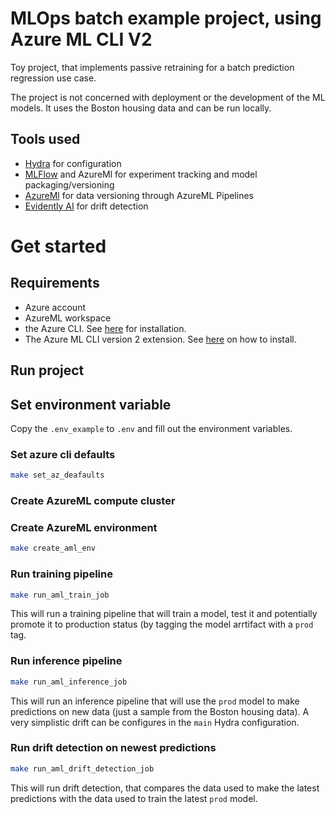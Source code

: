 # MLOps batch example project, using Azure ML CLI V2

Toy project, that implements passive retraining for a batch prediction regression use case.

The project is not concerned with deployment or the development of the ML models. 
It uses the Boston housing data and can be run locally.


## Tools used
- [Hydra](https://hydra.cc) for configuration 
- [MLFlow](https://mlflow.org) and AzureMl for experiment tracking and model packaging/versioning
- [AzureMl](https://docs.microsoft.com/en-us/azure/machine-learning/overview-what-is-azure-machine-learn) for data versioning through AzureML Pipelines
- [Evidently AI](https://evidentlyai.com) for drift detection


# Get started

## Requirements
- Azure account
- AzureML workspace
- the Azure CLI. See [here](https://docs.microsoft.com/en-us/cli/azure/install-azure-cli) for installation.
- The Azure ML CLI version 2 extension. See [here](https://docs.microsoft.com/en-us/azure/machine-learning/how-to-configure-cli) on how to install.


## Run project

## Set environment variable 
Copy the `.env_example` to `.env` and fill out the environment variables.

### Set azure cli defaults
```bash
make set_az_deafaults
```

### Create AzureML compute cluster


### Create AzureML environment
```bash
make create_aml_env
```

### Run training pipeline
```bash
make run_aml_train_job
```
This will run a training pipeline that will train a model, test it and potentially promote it to production status (by tagging the model arrtifact with a `prod` tag.

### Run inference pipeline
```bash
make run_aml_inference_job
```
This will run an inference pipeline that will use the `prod` model to make predictions on new data (just a sample from the Boston housing data).
A very simplistic drift can be configures in the `main` Hydra configuration.

### Run drift detection on newest predictions
```bash
make run_aml_drift_detection_job
```
This will run drift detection, that compares the data used to make the latest predictions with the data used to train the latest `prod` model.



